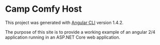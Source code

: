 # Camp Comfy Host

This project was generated with [Angular CLI](https://github.com/angular/angular-cli) version 1.4.2.

The purpose of this site is to provide a working example of an angular 2/4 application running in an ASP.NET Core web application.
